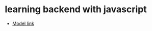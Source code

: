 # learning backend with javascript
- [Model link](https://app.eraser.io/workspace/YtPqZ1VogxGy1jzIDkzj)